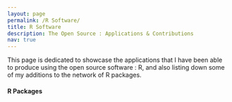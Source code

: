 ```yaml
---
layout: page
permalink: /R Software/
title: R Software
description: The Open Source : Applications & Contributions
nav: true
---
```


This page is dedicated to showcase the applications that I have been able to produce using the open source software : R, and also listing down some of my additions to the network of R packages.

#### R Packages

